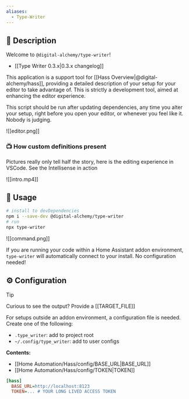 ```yaml
---
aliases:
  - Type-Writer
---
```


## 📝 Description

Welcome to `@digital-alchemy/type-writer`!

- [[Type Writer 0.3.x|0.3.x changelog]]

This application is a support tool for [[Hass Overview|@digital-alchemy/hass]], providing a detailed description of your setup for your editor to take advantage of. This is strictly a development tool, aimed at enhancing the editor experience.

This script should be run after updating dependencies, any time you alter your setup, right before you open your editor, or whenever you feel like it. Nobody is judging.

![[editor.png]]

### 📺 How custom definitions present

Pictures really only tell half the story, here is the editing experience in VSCode. See the Intellisense in action

![[intro.mp4]]

## 🚀 Usage
```bash
# install to devDependencies
npm i --save-dev @digital-alchemy/type-writer
# run
npx type-writer
```
![[command.png]]

If you are running your code within a Home Assistant addon environment, `type-writer` will automatically connect to your install. No configuration needed!

## ⚙️ Configuration

> [!tip]
> Curious to see the output? Provide a [[TARGET_FILE]]

For setups outside an addon environment, a configuration file is needed. Create one of the following:
- `.type_writer`: add to project root
- `~/.config/type_writer`: add to user configs

**Contents:**
- [[Home Automation/Hass/config/BASE_URL|BASE_URL]]
- [[Home Automation/Hass/config/TOKEN|TOKEN]]
```ini
[hass]
  BASE_URL=http://localhost:8123 
  TOKEN=... # YOUR LONG LIVED ACCESS TOKEN
```
